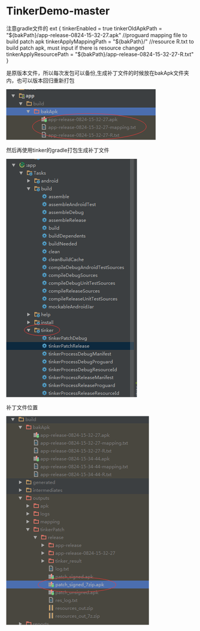 # TinkerDemo-master
注意gradle文件的
ext {
    tinkerEnabled = true
    tinkerOldApkPath = "${bakPath}/app-release-0824-15-32-27.apk"
    //proguard mapping file to build patch apk
    tinkerApplyMappingPath = "${bakPath}/"
    //resource R.txt to build patch apk, must input if there is resource changed
    tinkerApplyResourcePath = "${bakPath}/app-release-0824-15-32-27-R.txt"
}

是原版本文件，所以每次发包可以备份,生成补丁文件的时候放在bakApk文件夹内，也可以版本回归重新打包

![Image text](https://github.com/sea2/TinkerDemo-master/blob/master/raw/QQ%E6%88%AA%E5%9B%BE20170824162308.png)

然后再使用tinker的gradle打包生成补丁文件

![Image text](https://github.com/sea2/TinkerDemo-master/blob/master/raw/QQ%E6%88%AA%E5%9B%BE20170824162407.png)

补丁文件位置

![Image text](https://github.com/sea2/TinkerDemo-master/blob/master/raw/QQ%E6%88%AA%E5%9B%BE20170824163427.png)
